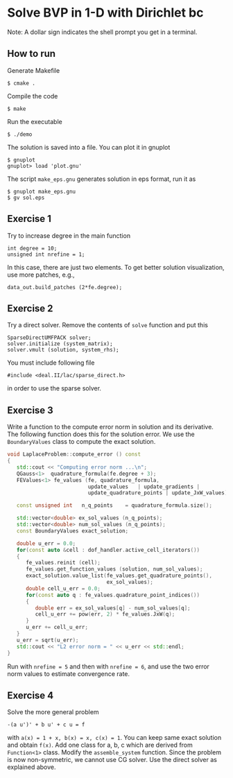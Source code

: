 # Solve BVP in 1-D with Dirichlet bc

Note: A dollar sign indicates the shell prompt you get in a terminal.

## How to run
Generate Makefile
```
$ cmake .
```
Compile the code
```
$ make
```
Run the executable
```
$ ./demo
```
The solution is saved into a file. You can plot it in gnuplot
```
$ gnuplot
gnuplot> load 'plot.gnu'
```
The script `make_eps.gnu` generates solution in eps format, run it as
```
$ gnuplot make_eps.gnu
$ gv sol.eps
```

## Exercise 1

Try to increase degree in the main function
```
int degree = 10;
unsigned int nrefine = 1;
```
In this case, there are just two elements. To get better solution visualization, use more patches, e.g.,
```
data_out.build_patches (2*fe.degree);
```

## Exercise 2
Try a direct solver. Remove the contents of `solve` function and put this
```
SparseDirectUMFPACK solver;
solver.initialize (system_matrix);
solver.vmult (solution, system_rhs);
```
You must include following file
```
#include <deal.II/lac/sparse_direct.h>
```
in order to use the sparse solver.

## Exercise 3
Write a function to the compute error norm in solution and its derivative. The following function does this for the solution error. We use the `BoundaryValues` class to compute the exact solution.

```c++
void LaplaceProblem::compute_error () const
{
   std::cout << "Computing error norm ...\n";
   QGauss<1>  quadrature_formula(fe.degree + 3);
   FEValues<1> fe_values (fe, quadrature_formula,
                          update_values   | update_gradients |
                          update_quadrature_points | update_JxW_values);

   const unsigned int   n_q_points    = quadrature_formula.size();

   std::vector<double> ex_sol_values (n_q_points);
   std::vector<double> num_sol_values (n_q_points);
   const BoundaryValues exact_solution;

   double u_err = 0.0;
   for(const auto &cell : dof_handler.active_cell_iterators())
   {
      fe_values.reinit (cell);
      fe_values.get_function_values (solution, num_sol_values);
      exact_solution.value_list(fe_values.get_quadrature_points(),
                                ex_sol_values);
      double cell_u_err = 0.0;
      for(const auto q : fe_values.quadrature_point_indices())
      {
         double err = ex_sol_values[q] - num_sol_values[q];
         cell_u_err += pow(err, 2) * fe_values.JxW(q);
      }
      u_err += cell_u_err;
   }
   u_err = sqrt(u_err);
   std::cout << "L2 error norm = " << u_err << std::endl;
}
```

Run with `nrefine = 5` and then with `nrefine = 6`, and use the two error norm values to estimate convergence rate.

## Exercise 4
Solve the more general problem

```
-(a u')' + b u' + c u = f
```

with `a(x) = 1 + x, b(x) = x, c(x) = 1`. You can keep same exact solution and obtain `f(x)`. Add one class for a, b, c which are derived from `Function<1>` class. Modify the `assemble_system` function. Since the problem is now non-symmetric, we cannot use CG solver. Use the direct solver as explained above.

